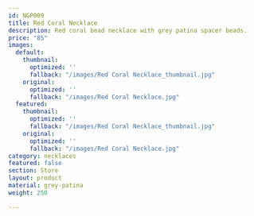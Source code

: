 ```yaml
---
id: NGP009
title: Red Coral Necklace
description: Red coral bead necklace with grey patina spacer beads.
price: "85"
images:
  default:
    thumbnail:
      optimized: ''
      fallback: "/images/Red Coral Necklace_thumbnail.jpg"
    original:
      optimized: ''
      fallback: "/images/Red Coral Necklace.jpg"
  featured:
    thumbnail:
      optimized: ''
      fallback: "/images/Red Coral Necklace_thumbnail.jpg"
    original:
      optimized: ''
      fallback: "/images/Red Coral Necklace.jpg"
category: necklaces
featured: false
section: Store
layout: product
material: grey-patina
weight: 250

---
```


